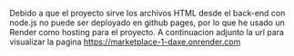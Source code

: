 Debido a que el proyecto sirve los archivos HTML desde el back-end con node.js no puede ser deployado en github pages, por lo que he usado un Render como hosting para el proyecto. A continuacion adjunto la url para visualizar la pagina https://marketplace-1-daxe.onrender.com
